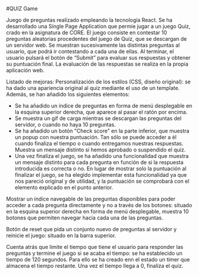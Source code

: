 #QUIZ Game

Juego de preguntas realizado empleando la tecnología React. Se ha desarrollado una Single Page Application que permie jugar a un juego Quiz, crado en la asignatura de CORE.
El juego consiste en contestar 10 preguntas aleatorias procedentes del juego de Quiz, que se descargan de un servidor web. Se muestran sucesivamente las distintas preguntas al usuario, que podrá ir contestando a cada una de ellas. Al terminar, el usuario pulsará el botón de “Submit” para evaluar sus respuestas y obtener su puntuación final. La evaluación de las respuestas se realiza en la propia aplicación web.

Listado de mejoras:
Personalización de los estilos (CSS, diseño original): se ha dado una apariencia original al quiz mediante el uso de un template. Además, se han añadido los siguientes elementos: 
 - Se ha añadido un índice de preguntas en forma de menú desplegable en la esquina superior derecha, que aparece al pasar el ratón por encima. 
 - Se muestra un gif de carga mientras se descargan las preguntas del servidor, o cuando no haya 10 preguntas. 
 - Se ha añadido un botón "Check score" en la parte inferior, que muestra un popup con nuestra puntuación. Tan sólo se puede acceder a él cuando finaliza el tiempo o cuando entregamos nuestras respuestas. Muestra un mensaje distinto si hemos aprobado o suspendido el quiz.
 - Una vez finaliza el juego, se ha añadido una funcionalidad que muestra un mensaje distinto para cada pregunta en función de si la respuesta introducida es correcta o no. En lugar de mostrar solo la puntuación al finalizar el juego, se ha elegido implementar esta funcionalidad ya que nos pareció original y de utilidad, y la puntuación se comprobará con el elemento explicado en el punto anterior. 

Mostrar un índice navegable de las preguntas disponibles para poder acceder a cada pregunta directamente y no a través de los botones: situado en la esquina superior derecha en forma de menú desplegable, muestra 10 botones que permiten navegar hacia cada una de las preguntas. 

Botón de reset que pida un conjunto nuevo de preguntas al servidor y reinicie el juego: situado en la barra superior. 

Cuenta atrás que limite el tiempo que tiene el usuario para responder las preguntas y termine el juego si se acaba el tiempo:  se ha establecido un tiempo de 120 segundos. Para ello se ha creado enn el estado un timer que almacena el tiempo restante. Una vez el tiempo llega a 0, finaliza el quiz. 
